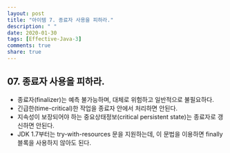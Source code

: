 ```yaml
---
layout: post
title: "아이템 7. 종료자 사용을 피하라."
description: " "
date: 2020-01-30
tags: [Effective-Java-3]
comments: true
share: true
---
```


## 07. 종료자 사용을 피하라.
* 종료자(finalizer)는 예측 불가능하며, 대체로 위험하고 일반적으로 불필요하다.
* 긴급한(time-critical)한 작업을 종료자 안에서 처리하면 안된다.
* 지속성이 보장되어야 하는 중요상태정보(critical persistent state)는 종료자로 갱신하면 안된다.
* JDK 1.7부터는 try-with-resources 문을 지원하는데, 이 문법을 이용하면 finally블록을 사용하지 않아도 된다.